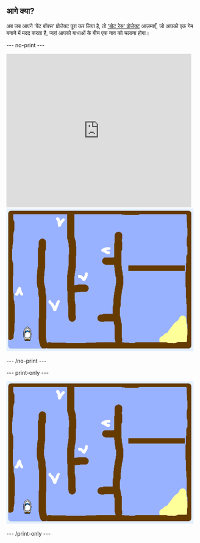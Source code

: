 ## आगे क्या?

अब जब आपने 'पेंट बॉक्स' प्रोजेक्ट पूरा कर लिया है, तो ['बोट रेस' प्रोजेक्ट](https://projects.raspberrypi.org/en/projects/boat-race?utm_source=pathway&utm_medium=whatnext&utm_campaign=projects) आज़माएँ, जो आपको एक गेम बनाने में मदद करता है, जहां आपको बाधाओं के बीच एक नाव को चलाना होगा।

\--- no-print \---

<div class="scratch-preview">
  <iframe allowtransparency="true" width="485" height="402" src="https://scratch.mit.edu/projects/embed/276662533/?autostart=false" frameborder="0" scrolling="no"></iframe>
  <img src="images/boat_race_demo.png">
</div>

\--- /no-print \---

\--- print-only \---

![बोट रेस का ‌‌‌डेमो](images/boat_race_demo.png)

\--- /print-only \---
